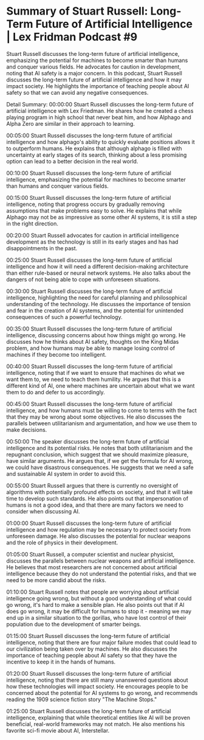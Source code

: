 # Summary of Stuart Russell: Long-Term Future of Artificial Intelligence | Lex Fridman Podcast #9

Stuart Russell discusses the long-term future of artificial intelligence, emphasizing the potential for machines to become smarter than humans and conquer various fields. He advocates for caution in development, noting that AI safety is a major concern.
In this podcast, Stuart Russell discusses the long-term future of artificial intelligence and how it may impact society. He highlights the importance of teaching people about AI safety so that we can avoid any negative consequences.

Detail Summary: 
00:00:00
Stuart Russell discusses the long-term future of artificial intelligence with Lex Friedman. He shares how he created a chess playing program in high school that never beat him, and how Alphago and Alpha Zero are similar in their approach to learning.

00:05:00
Stuart Russell discusses the long-term future of artificial intelligence and how alphago's ability to quickly evaluate positions allows it to outperform humans. He explains that although alphago is filled with uncertainty at early stages of its search, thinking about a less promising option can lead to a better decision in the real world.

00:10:00
Stuart Russell discusses the long-term future of artificial intelligence, emphasizing the potential for machines to become smarter than humans and conquer various fields.

00:15:00
Stuart Russell discusses the long-term future of artificial intelligence, noting that progress occurs by gradually removing assumptions that make problems easy to solve. He explains that while Alphago may not be as impressive as some other AI systems, it is still a step in the right direction.

00:20:00
Stuart Russell advocates for caution in artificial intelligence development as the technology is still in its early stages and has had disappointments in the past.

00:25:00
Stuart Russell discusses the long-term future of artificial intelligence and how it will need a different decision-making architecture than either rule-based or neural network systems. He also talks about the dangers of not being able to cope with unforeseen situations.

00:30:00
Stuart Russell discusses the long-term future of artificial intelligence, highlighting the need for careful planning and philosophical understanding of the technology. He discusses the importance of tension and fear in the creation of AI systems, and the potential for unintended consequences of such a powerful technology.

00:35:00
Stuart Russell discusses the long-term future of artificial intelligence, discussing concerns about how things might go wrong. He discusses how he thinks about AI safety, thoughts on the King Midas problem, and how humans may be able to manage losing control of machines if they become too intelligent.

00:40:00
Stuart Russell discusses the long-term future of artificial intelligence, noting that if we want to ensure that machines do what we want them to, we need to teach them humility. He argues that this is a different kind of AI, one where machines are uncertain about what we want them to do and defer to us accordingly.

00:45:00
Stuart Russell discusses the long-term future of artificial intelligence, and how humans must be willing to come to terms with the fact that they may be wrong about some objectives. He also discusses the parallels between utilitarianism and argumentation, and how we use them to make decisions.

00:50:00
The speaker discusses the long-term future of artificial intelligence and its potential risks. He notes that both utilitarianism and the repugnant conclusion, which suggest that we should maximize pleasure, have similar arguments. He argues that, if we get the formula for AI wrong, we could have disastrous consequences. He suggests that we need a safe and sustainable AI system in order to avoid this.

00:55:00
Stuart Russell argues that there is currently no oversight of algorithms with potentially profound effects on society, and that it will take time to develop such standards. He also points out that impersonation of humans is not a good idea, and that there are many factors we need to consider when discussing AI.

01:00:00
Stuart Russell discusses the long-term future of artificial intelligence and how regulation may be necessary to protect society from unforeseen damage. He also discusses the potential for nuclear weapons and the role of physics in their development.

01:05:00
Stuart Russell, a computer scientist and nuclear physicist, discusses the parallels between nuclear weapons and artificial intelligence. He believes that most researchers are not concerned about artificial intelligence because they do not understand the potential risks, and that we need to be more candid about the risks.

01:10:00
Stuart Russell notes that people are worrying about artificial intelligence going wrong, but without a good understanding of what could go wrong, it's hard to make a sensible plan. He also points out that if AI does go wrong, it may be difficult for humans to stop it - meaning we may end up in a similar situation to the gorillas, who have lost control of their population due to the development of smarter beings.

01:15:00
Stuart Russell discusses the long-term future of artificial intelligence, noting that there are four major failure modes that could lead to our civilization being taken over by machines. He also discusses the importance of teaching people about AI safety so that they have the incentive to keep it in the hands of humans.

01:20:00
Stuart Russell discusses the long-term future of artificial intelligence, noting that there are still many unanswered questions about how these technologies will impact society. He encourages people to be concerned about the potential for AI systems to go wrong, and recommends reading the 1909 science fiction story "The Machine Stops."

01:25:00
Stuart Russell discusses the long-term future of artificial intelligence, explaining that while theoretical entities like AI will be proven beneficial, real-world frameworks may not match. He also mentions his favorite sci-fi movie about AI, Interstellar.

